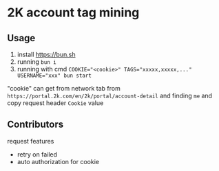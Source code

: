 # 2K account tag mining

## Usage

1. install https://bun.sh
1. running `bun i`
1. running with cmd `COOKIE="<cookie>" TAGS="xxxxx,xxxxx,..." USERNAME="xxx" bun start`

"cookie" can get from network tab from `https://portal.2k.com/en/2k/portal/account-detail` and finding `me` and copy request header `Cookie` value

## Contributors

request features

- retry on failed
- auto authorization for cookie
